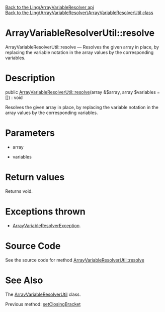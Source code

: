 [Back to the Ling/ArrayVariableResolver api](https://github.com/lingtalfi/ArrayVariableResolver/blob/master/doc/api/Ling/ArrayVariableResolver.md)<br>
[Back to the Ling\ArrayVariableResolver\ArrayVariableResolverUtil class](https://github.com/lingtalfi/ArrayVariableResolver/blob/master/doc/api/Ling/ArrayVariableResolver/ArrayVariableResolverUtil.md)


ArrayVariableResolverUtil::resolve
================



ArrayVariableResolverUtil::resolve — Resolves the given array in place, by replacing the variable notation in the array values by the corresponding variables.




Description
================


public [ArrayVariableResolverUtil::resolve](https://github.com/lingtalfi/ArrayVariableResolver/blob/master/doc/api/Ling/ArrayVariableResolver/ArrayVariableResolverUtil/resolve.md)(array &$array, array $variables = []) : void




Resolves the given array in place, by replacing the variable notation in the array values by the corresponding variables.




Parameters
================


- array

    

- variables

    


Return values
================

Returns void.


Exceptions thrown
================

- [ArrayVariableResolverException](https://github.com/lingtalfi/ArrayVariableResolver/blob/master/doc/api/Ling/ArrayVariableResolver/Exception/ArrayVariableResolverException.md).&nbsp;







Source Code
===========
See the source code for method [ArrayVariableResolverUtil::resolve](https://github.com/lingtalfi/ArrayVariableResolver/blob/master/ArrayVariableResolverUtil.php#L137-L177)


See Also
================

The [ArrayVariableResolverUtil](https://github.com/lingtalfi/ArrayVariableResolver/blob/master/doc/api/Ling/ArrayVariableResolver/ArrayVariableResolverUtil.md) class.

Previous method: [setClosingBracket](https://github.com/lingtalfi/ArrayVariableResolver/blob/master/doc/api/Ling/ArrayVariableResolver/ArrayVariableResolverUtil/setClosingBracket.md)<br>

